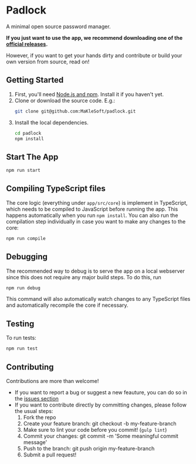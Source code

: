# Padlock
A minimal open source password manager.

**If you just want to use the app, we recommend downloading one of the [official releases](https://github.com/maklesoft/padlock/releases).**

However, if you want to get your hands dirty and contribute or build your own version from source, read on!

## Getting Started

1. First, you'll need [Node.js and npm](http://nodejs.org/). Install it if you haven't yet.
2. Clone or download the source code. E.g.:
    ```sh
    git clone git@github.com:MaKleSoft/padlock.git
    ```
3. Install the local dependencies.
    ```sh
    cd padlock
    npm install
    ```

## Start The App

```sh
npm run start
```

## Compiling TypeScript files

The core logic (everything under `app/src/core`) is implement in TypeScript, which needs to be compiled to
JavaScript before running the app. This happens automatically when you run `npm install`. You can also run the
compilation step individually in case you want to make any changes to the core:

```sh
npm run compile
```

## Debugging

The recommended way to debug is to serve the app on a local webserver since this does not require any
major build steps. To do this, run

```sh
npm run debug
```

This command will also automatically watch changes to any TypeScript files and automatically recompile the
core if necessary.

## Testing

To run tests:

```sh
npm run test
```

## Contributing
Contributions are more than welcome!

- If you want to report a bug or suggest a new feauture, you can do so in the [issues section](https://github.com/MaKleSoft/padlock/issues)
- If you want to contribute directly by committing changes, please follow the usual steps:
    1. Fork the repo
    2. Create your feature branch: git checkout -b my-feature-branch
    3. Make sure to lint your code before you commit! (`gulp lint`)
    4. Commit your changes: git commit -m 'Some meaningful commit message'
    5. Push to the branch: git push origin my-feature-branch
    6. Submit a pull request!
